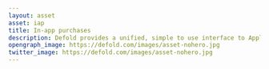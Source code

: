 ```yaml
---
layout: asset
asset: iap
title: In-app purchases
description: Defold provides a unified, simple to use interface to Apple’s iOS Appstore 'in-app purchases' and Google Play’s or Amazon’s 'in-app billing' on Android devices. Facebook Canvas 'game payments' are supported for Facebook Canvas.
opengraph_image: https://defold.com/images/asset-nohero.jpg
twitter_image: https://defold.com/images/asset-nohero.jpg
---
```

